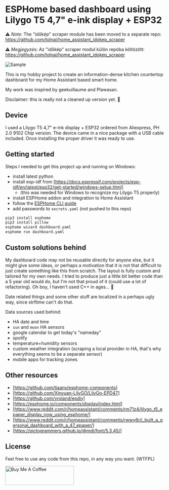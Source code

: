 # ESPHome based dashboard using Lilygo T5 4,7" e-ink display + ESP32

⚠️ *Note:* The "időkép" scraper module has been moved to a separate repo: <https://github.com/tolnai/home_assistant_idokep_scraper>

⚠️ *Megjegyzés:* Az "időkép" scraper modul külön repóba költözött: <https://github.com/tolnai/home_assistant_idokep_scraper>

![Sample](/sample.png)

This is my hobby project to create an information-dense kitchen countertop dashboard for my Home Assistant based smart home.

My work was inspired by geekuillaume and Plawasan.

Disclaimer: this is really not a cleaned up version yet. 🙂

## Device

I used a Lilygo T5 4,7" e-ink display + ESP32 ordered from Aliexpress, PH 2.0 9102 Chip version. The device came in a nice package with a USB cable included. Once installing the proper driver it was ready to use.

## Getting started

Steps I needed to get this project up and running on Windows:

- install latest python
- install esp-idf from [https://docs.espressif.com/projects/esp-idf/en/latest/esp32/get-started/windows-setup.html]
  - (this was needed for Windows to recognize my Lilygo T5 properly)
- install ESPHome addon and integration to Home Assistant
- follow the [ESPHome CLI guide](https://esphome.io/guides/getting_started_command_line.html)
- add passwords to `secrets.yaml` (not pushed to this repo)

```bash
pip3 install esphome
pip3 install pillow
esphome wizard dashboard.yaml
esphome run dashboard.yaml
```

## Custom solutions behind

My dashboard code may not be reusable directly for anyone else, but it might give some ideas, or perhaps a motivation that it is not that difficult to just create something like this from scratch. The layout is fully custom and tailored for my own needs. I tried to produce just a little bit better code than a 5 year old would do, but I'm not that proud of it (could use a lot of refactoring). Oh boy, I haven't used C++ in ages... 🙂

Date related things and some other stuff are localized in a perhaps ugly way, since strftime can't do that.

Data sources used behind:

- HA date and time
- `sun` and `moon` HA sensors
- google calendar to get today's "nameday"
- spotify
- temperature+humidity sensors
- custom weather integration (scraping a local provider in HA, that's why everything seems to be a separate sensor)
- mobile apps for tracking zones

## Other resources

- [https://github.com/tiaanv/esphome-components]
- [https://github.com/Xinyuan-LilyGO/LilyGo-EPD47]
- [https://github.com/vroland/epdiy]
- [https://esphome.io/components/display/index.html]
- [https://www.reddit.com/r/homeassistant/comments/rm71z4/lilygo_t5_epaper_display_now_using_esphome/]
- [https://www.reddit.com/r/homeassistant/comments/rwwy6r/i_built_a_personal_dashboard_with_a_47_epaper/]
- [https://pictogrammers.github.io/@mdi/font/5.3.45/]

## License

Feel free to use any code from this repo, in any way you want. (WTFPL)

<a href="https://www.buymeacoffee.com/tolnai" target="_blank"><img src="https://cdn.buymeacoffee.com/buttons/v2/default-blue.png" alt="Buy Me A Coffee" style="height: 60px !important;width: 217px !important;" ></a>
